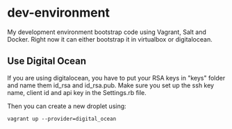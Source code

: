 dev-environment
===============

My development environment bootstrap code using Vagrant, Salt and Docker. Right now it can either bootstrap it in virtualbox or digitalocean.

Use Digital Ocean
----------

If you are using digitalocean, you have to put your RSA keys in "keys" folder and name them id_rsa and id_rsa.pub. Make sure you set up the ssh key name, client id and api key in the Settings.rb file.

Then you can create a new droplet using:

```
vagrant up --provider=digital_ocean
```
